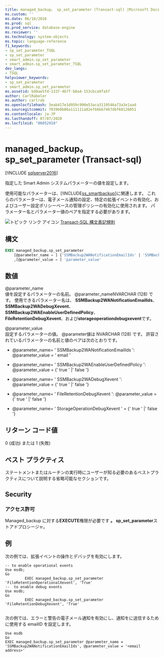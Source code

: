 ```yaml
---
title: managed_backup。 sp_set_parameter (Transact-sql) |Microsoft Docs
ms.custom: ''
ms.date: 06/10/2016
ms.prod: sql
ms.prod_service: database-engine
ms.reviewer: ''
ms.technology: system-objects
ms.topic: language-reference
f1_keywords:
- sp_set_parameter_TSQL
- sp_set_parameter
- smart_admin.sp_set_parameter
- smart_admin.sp_set_parameter_TSQL
dev_langs:
- TSQL
helpviewer_keywords:
- sp_set_parameter
- smart_admin.sp_set_parameter
ms.assetid: bd8ae5fd-1337-4b7f-b0a4-153cbca9fa5f
author: CarlRabeler
ms.author: carlrab
ms.openlocfilehash: 3eab417e1d959c990e53aca3119546a73a3e1aad
ms.sourcegitcommit: 703968b86a111111a82ef66bb7467dbf68126051
ms.contentlocale: ja-JP
ms.lasthandoff: 07/07/2020
ms.locfileid: "86052918"
---
```

# <a name="managed_backupsp_set_parameter-transact-sql"></a>managed_backup。 sp_set_parameter (Transact-sql)
[!INCLUDE [sqlserver2016](../../includes/applies-to-version/sqlserver2016.md)]

  指定した Smart Admin システムパラメーターの値を設定します。  
  
 使用可能なパラメーターは、[!INCLUDE[ss_smartbackup](../../includes/ss-smartbackup-md.md)]に関連します。 これらのパラメーターは、電子メール通知の設定、特定の拡張イベントの有効化、およびユーザー設定ポリシーベースの管理ポリシーの有効化に使用されます。 パラメーター名とパラメーター値のペアを指定する必要があります。  

  
 ![トピック リンク アイコン](../../database-engine/configure-windows/media/topic-link.gif "トピック リンク アイコン") [Transact-SQL 構文表記規則](../../t-sql/language-elements/transact-sql-syntax-conventions-transact-sql.md)  
  
## <a name="syntax"></a>構文  
  
```sql  
EXEC managed_backup.sp_set_parameter   
    [@parameter_name = ] {'SSMBackup2WANotificationEmailIds' | 'SSMBackup2WAEnableUserDefinedPolicy' | 'SSMBackup2WADebugXevent' | 'FileRetentionDebugXevent' | 'StorageOperationDebugXevent'}  
    ,[@parameter_value = ] 'parameter_value'  
```  
  
##  <a name="arguments"></a><a name="Arguments"></a>数値  
 @parameter_name  
 値を設定するパラメーターの名前。 @parameter_nameNVARCHAR (128) です。 使用できるパラメーター名は、 **SSMBackup2WANotificationEmailIds**、 **SSMBackup2WADebugXevent**、 **SSMBackup2WAEnableUserDefinedPolicy**、 **FileRetentionDebugXevent**、および**storageoperationdebugxevent**です。  
  
 @parameter_value  
 設定するパラメーターの値。 @parameter値は NVARCHAR (128) です。  許容されているパラメーターの名前と値のペアは次のとおりです。  
  
-   @parameter_name= ' SSMBackup2WANotificationEmailIds ': @parameter_value = ' email '  
  
-   @parameter_name= ' SSMBackup2WAEnableUserDefinedPolicy ': @parameter_value = {' true ' |' false '}  
  
-   @parameter_name= ' SSMBackup2WADebugXevent ': @parameter_value = {' true ' |' false '}  
  
-   @parameter_name= ' FileRetentionDebugXevent ': @parameter_value = {' true ' |' false '}  
  
-   @parameter_name= ' StorageOperationDebugXevent ' = {' true ' |' false '}  
  
## <a name="return-code-value"></a>リターン コード値  
 0 (成功) または 1 (失敗)  
  
## <a name="best-practices"></a>ベスト プラクティス  
 ステートメントまたはルーチンの実行時にユーザーが知る必要のあるベストプラクティスについて説明する省略可能なセクションです。  
  
## <a name="security"></a>Security  
  
### <a name="permissions"></a>アクセス許可  
 Managed_backup に対する**EXECUTE**権限が必要です **。 sp_set_parameter**ストアドプロシージャ。  
  
## <a name="examples"></a>例  
 次の例では、拡張イベントの操作とデバッグを有効にします。  
  
```  
-- to enable operational events  
Use msdb;  
Go  
         EXEC managed_backup.sp_set_parameter 'FileRetentionOperationalXevent', 'True'  
--  to enable debug events  
Use msdb;  
Go  
         EXEC managed_backup.sp_set_parameter 'FileRetentionDebugXevent', 'True'  
  
```  
  
 次の例では、エラーと警告の電子メール通知を有効にし、通知をに送信するために使用する emailID を設定します。  
  
```  
Use msdb  
Go  
EXEC managed_backup.sp_set_parameter @parameter_name = 'SSMBackup2WANotificationEmailIds', @parameter_value = '<email address>'  
  
```  
  
  
